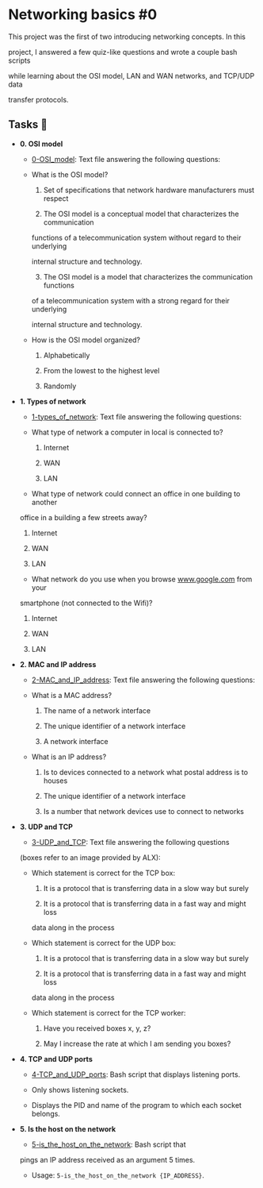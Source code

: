 # Networking basics #0

This project was the first of two introducing networking concepts. In this

project, I answered a few quiz-like questions and wrote a couple bash scripts

while learning about the OSI model, LAN and WAN networks, and TCP/UDP data

transfer protocols.

## Tasks :page_with_curl:

* **0. OSI model**

  * [0-OSI_model](./0-OSI_model): Text file answering the following questions:

  * What is the OSI model?

    1. Set of specifications that network hardware manufacturers must respect

    2. The OSI model is a conceptual model that characterizes the communication

    functions of a telecommunication system without regard to their underlying

    internal structure and technology.

    3. The OSI model is a model that characterizes the communication functions

    of a telecommunication system with a strong regard for their underlying

    internal structure and technology.

  * How is the OSI model organized?

    1. Alphabetically

    2. From the lowest to the highest level

    3. Randomly



* **1. Types of network**

  * [1-types_of_network](./1-types_of_network): Text file answering the following questions:

  * What type of network a computer in local is connected to?

    1. Internet

    2. WAN

    3. LAN

  * What type of network could connect an office in one building to another

  office in a building a few streets away?

    1. Internet

    2. WAN

    3. LAN

  * What network do you use when you browse www.google.com from your

  smartphone (not connected to the Wifi)?

    1. Internet

    2. WAN

    3. LAN



* **2. MAC and IP address**

  * [2-MAC_and_IP_address](./2-MAC_and_IP_address): Text file answering the following questions:

  * What is a MAC address?

    1. The name of a network interface

    2. The unique identifier of a network interface

    3. A network interface

  * What is an IP address?

    1. Is to devices connected to a network what postal address is to houses

    2. The unique identifier of a network interface

    3. Is a number that network devices use to connect to networks



* **3. UDP and TCP**

  * [3-UDP_and_TCP](./3-UDP_and_TCP): Text file answering the following questions

  (boxes refer to an image provided by ALX):

  * Which statement is correct for the TCP box:

    1. It is a protocol that is transferring data in a slow way but surely

    2. It is a protocol that is transferring data in a fast way and might loss

    data along in the process

  * Which statement is correct for the UDP box:

    1. It is a protocol that is transferring data in a slow way but surely

    2. It is a protocol that is transferring data in a fast way and might loss

    data along in the process

  * Which statement is correct for the TCP worker:

    1. Have you received boxes x, y, z?

    2. May I increase the rate at which I am sending you boxes?



* **4. TCP and UDP ports**

  * [4-TCP_and_UDP_ports](./4-TCP_and_UDP_ports): Bash script that displays listening ports.

  * Only shows listening sockets.

  * Displays the PID and name of the program to which each socket belongs.



* **5. Is the host on the network**

  * [5-is_the_host_on_the_network](./5-is_the_host_on_the_network): Bash script that

  pings an IP address received as an argument 5 times.

  * Usage: `5-is_the_host_on_the_network {IP_ADDRESS}`.
